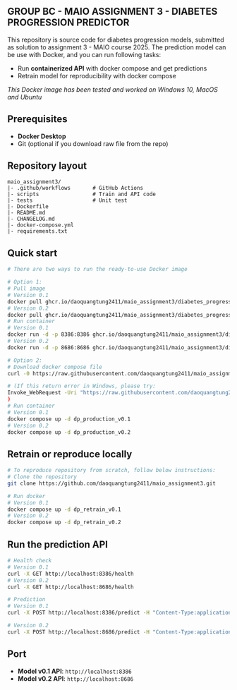 ## GROUP BC - MAIO ASSIGNMENT 3 - DIABETES PROGRESSION PREDICTOR

This repository is source code for diabetes progression models, submitted as solution to assignment 3 - MAIO course 2025. The prediction model can be use with Docker, and you can run following tasks:

- Run **containerized API** with docker compose and get predictions
- Retrain model for reproducibility with docker compose

*This Docker image has been tested and worked on Windows 10, MacOS and Ubuntu*

## Prerequisites

- **Docker Desktop**
- Git (optional if you download raw file from the repo)

## Repository layout

```
maio_assignment3/
|- .github/workflows       # GitHub Actions
|- scripts                 # Train and API code
|- tests                   # Unit test
|- Dockerfile
|- README.md
|- CHANGELOG.md
|- docker-compose.yml
|- requirements.txt

```
## Quick start

```bash
# There are two ways to run the ready-to-use Docker image

# Option 1:
# Pull image
# Version 0.1
docker pull ghcr.io/daoquangtung2411/maio_assignment3/diabetes_progression:v0.1.19
# Version 0.2
docker pull ghcr.io/daoquangtung2411/maio_assignment3/diabetes_progression:v0.2.0
# Run container
# Version 0.1
docker run -d -p 8386:8386 ghcr.io/daoquangtung2411/maio_assignment3/diabetes_progression:v0.1.19
# Version 0.2
docker run -d -p 8686:8686 ghcr.io/daoquangtung2411/maio_assignment3/diabetes_progression:v0.1.19

# Option 2:
# Download docker compose file
curl -0 https://raw.githubusercontent.com/daoquangtung2411/maio_assignment3/main/docker-compose.yml -o docker-compose.yml

# (If this return error in Windows, please try:
Invoke_WebRequest -Uri "https://raw.githubusercontent.com/daoquangtung2411/maio_assignment3/main/docker-compose.yml" -OutFile "docker-compose.yml"
)
# Run container
# Version 0.1
docker compose up -d dp_production_v0.1
# Version 0.2
docker compose up -d dp_production_v0.2
```

## Retrain or reproduce locally

```bash
# To reproduce repository from scratch, follow below instructions:
# Clone the repository
git clone https://github.com/daoquangtung2411/maio_assignment3.git

# Run docker
# Version 0.1
docker compose up -d dp_retrain_v0.1
# Version 0.2
docker compose up -d dp_retrain_v0.2

```

## Run the prediction API

```bash
# Health check
# Version 0.1
curl -X GET http://localhost:8386/health
# Version 0.2
curl -X GET http://localhost:8686/health

# Prediction
# Version 0.1
curl -X POST http://localhost:8386/predict -H "Content-Type:application/json" -d '{"age":10,"sex":1,"bmi":19,"bp":123,"s1":20,"s2":30,"s3":40,"s4":50,"s5":60,"s6":70}'

# Version 0.2
curl -X POST http://localhost:8686/predict -H "Content-Type:application/json" -d '{"age":10,"sex":1,"bmi":19,"bp":123,"s1":20,"s2":30,"s3":40,"s4":50,"s5":60,"s6":70}'
```

## Port

- **Model v0.1 API**: `http://localhost:8386`
- **Model v0.2 API**: `http://localhost:8686`
